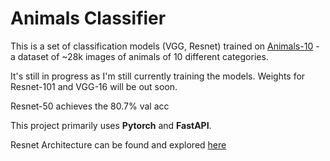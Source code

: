 # Animals Classifier 
This is a set of classification models (VGG, Resnet) trained on [Animals-10](https://www.kaggle.com/datasets/alessiocorrado99/animals10) - a dataset of ~28k images of animals of 10 different categories. 

It's still in progress as I'm still currently training the models. Weights for Resnet-101 and VGG-16 will be out soon. 

Resnet-50 achieves the 80.7% val acc

This project primarily uses <strong>Pytorch</strong> and <strong>FastAPI</strong>.

Resnet Architecture can be found and explored [here](https://arxiv.org/pdf/1512.03385)
